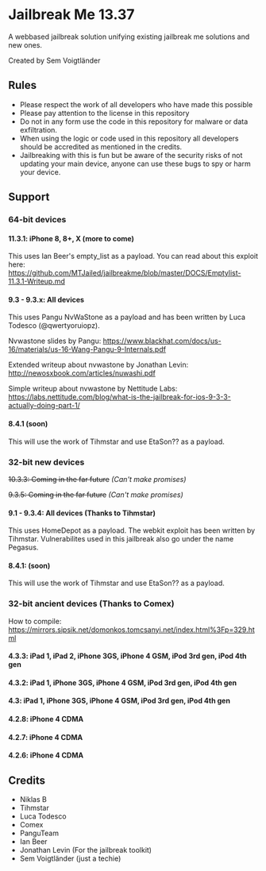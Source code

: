 # Jailbreak Me 13.37
A webbased jailbreak solution unifying existing jailbreak me solutions and new ones.

Created by Sem Voigtländer

## Rules
- Please respect the work of all developers who have made this possible
- Please pay attention to the license in this repository
- Do not in any form use the code in this repository for malware or data exfiltration.
- When using the logic or code used in this repository all developers should be accredited as mentioned in the credits.
- Jailbreaking with this is fun but be aware of the security risks of not updating your main device, anyone can use these bugs to spy or harm your device.

## Support

### 64-bit devices
#### 11.3.1: iPhone 8, 8+, X (more to come)
This uses Ian Beer's empty_list as a payload.
You can read about this exploit here: https://github.com/MTJailed/jailbreakme/blob/master/DOCS/Emptylist-11.3.1-Writeup.md

#### 9.3 - 9.3.x: All devices
This uses Pangu NvWaStone as a payload and has been written by Luca Todesco (@qwertyoruiopz).

Nvwastone slides by Pangu: https://www.blackhat.com/docs/us-16/materials/us-16-Wang-Pangu-9-Internals.pdf

Extended writeup about nvwastone by Jonathan Levin: http://newosxbook.com/articles/nuwashi.pdf

Simple writeup about nvwastone by Nettitude Labs: https://labs.nettitude.com/blog/what-is-the-jailbreak-for-ios-9-3-3-actually-doing-part-1/

#### 8.4.1 (soon)
This will use the work of Tihmstar and use EtaSon?? as a payload.

### 32-bit new devices
~~10.3.3: Coming in the far future~~ *(Can't make promises)*

~~9.3.5: Coming in the far future~~ *(Can't make promises)*

#### 9.1 - 9.3.4: All devices (Thanks to Tihmstar)
This uses HomeDepot as a payload. The webkit exploit has been written by Tihmstar.
Vulnerabilites used in this jailbreak also go under the name Pegasus.

#### 8.4.1: (soon)
This will use the work of Tihmstar and use EtaSon?? as a payload.

### 32-bit ancient devices (Thanks to Comex)

How to compile: https://mirrors.sipsik.net/domonkos.tomcsanyi.net/index.html%3Fp=329.html

#### 4.3.3: iPad 1, iPad 2, iPhone 3GS, iPhone 4 GSM, iPod 3rd gen, iPod 4th gen

#### 4.3.2: iPad 1, iPhone 3GS, iPhone 4 GSM, iPod 3rd gen, iPod 4th gen

#### 4.3: iPad 1, iPhone 3GS, iPhone 4 GSM, iPod 3rd gen, iPod 4th gen

#### 4.2.8: iPhone 4 CDMA

#### 4.2.7: iPhone 4 CDMA

#### 4.2.6: iPhone 4 CDMA


## Credits
- Niklas B
- Tihmstar
- Luca Todesco
- Comex
- PanguTeam
- Ian Beer
- Jonathan Levin (For the jailbreak toolkit)
- Sem Voigtländer (just a techie)
